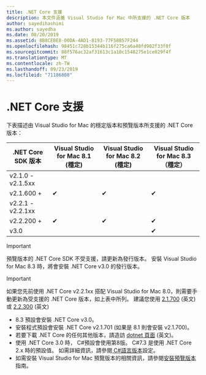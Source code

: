 ```yaml
---
title: .NET Core 支援
description: 本文件涵蓋 Visual Studio for Mac 中所支援的 .NET Core 版本
author: sayedihashimi
ms.author: sayedha
ms.date: 08/20/2019
ms.assetid: 8B8CEBE8-00DA-4AD1-8193-77F58B57F244
ms.openlocfilehash: 98451c728b15344b116f275ca6a40fd902f33f0f
ms.sourcegitcommit: 88f576ac32af31613c1a10c1548275e1ce029f4f
ms.translationtype: MT
ms.contentlocale: zh-TW
ms.lasthandoff: 09/23/2019
ms.locfileid: "71186808"
---
```

# <a name="net-core-support"></a>.NET Core 支援

下表描述由 Visual Studio for Mac 的穩定版本和預覽版本所支援的 .NET Core 版本：

| .NET Core SDK 版本 |Visual Studio for Mac 8.1 (穩定) | Visual Studio for Mac 8.2 (穩定) | Visual Studio for Mac 8.3 （穩定） |
|---------|---------|---------|---------|
|v2.1.0 - v2.1.5xx | | | |
|v2.1.600 + |✔︎|✔︎|✔︎|
|v2.2.1 - v2.2.1xx | | | |
|v2.2.200 + |✔︎|✔︎|✔︎|
|v3.0 | | |✔︎|

> [!IMPORTANT]
> 預覽版本的 .NET Core SDK 不受支援，請更新為發行版本。 安裝 Visual Studio for Mac 8.3 時，將會安裝 .NET Core v3.0 的發行版本。

> [!IMPORTANT]
> 如果您先前使用 .NET Core v2.2.1xx 搭配 Visual Studio for Mac 8.0，則需要手動更新為受支援的 .NET Core 版本，如上表中所列。 建議您使用 [2.1.700](https://dotnet.microsoft.com/download/dotnet-core/2.1) \(英文\) 或 [2.2.300](https://dotnet.microsoft.com/download/dotnet-core/2.2) \(英文\)

* 8\.3 預設會安裝 .NET Core v3.0。
* 安裝程式預設會安裝 .NET Core v2.1.701 (如果是 8.1 則會安裝 v2.1.700)。
* 若要下載 .NET Core 的任何其他版本，請造訪 [dotnet 頁面](https://dotnet.microsoft.com/download/dotnet-core) \(英文\)。
* 使用 .NET Core 3.0 時， C#預設會使用第8版。 C#7.3 是使用 .NET Core 2.x 時的預設值。 如需詳細資訊，請參閱[ C#語言版本](https://docs.microsoft.com/en-us/dotnet/csharp/language-reference/configure-language-version)設定。
* 如需安裝 Visual Studio for Mac 預覽版本的相關資訊，請參閱[安裝預覽版本](https://docs.microsoft.com/visualstudio/mac/install-preview)指南。
